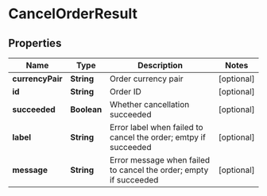 
# CancelOrderResult

## Properties
Name | Type | Description | Notes
------------ | ------------- | ------------- | -------------
**currencyPair** | **String** | Order currency pair |  [optional]
**id** | **String** | Order ID |  [optional]
**succeeded** | **Boolean** | Whether cancellation succeeded |  [optional]
**label** | **String** | Error label when failed to cancel the order; emtpy if succeeded |  [optional]
**message** | **String** | Error message when failed to cancel the order; empty if succeeded |  [optional]



